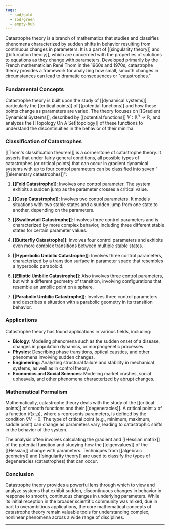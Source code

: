 ```yaml
---
tags:
  - sod/gold
  - sod/green
  - empty-hub
---
```



Catastrophe theory is a branch of mathematics that studies and classifies phenomena characterized by sudden shifts in behavior resulting from continuous changes in parameters. It is a part of [[singularity theory]] and [[bifurcation theory]], which are concerned with the properties of solutions to equations as they change with parameters. Developed primarily by the French mathematician René Thom in the 1960s and 1970s, catastrophe theory provides a framework for analyzing how small, smooth changes in circumstances can lead to dramatic consequences or "catastrophes."

### Fundamental Concepts

Catastrophe theory is built upon the study of [[dynamical systems]], particularly the [[critical points]] of [[potential functions]] and how these points change as parameters are varied. The theory focuses on [[Gradient Dynamical Systems]], described by [[potential functions]] $V: \mathbb{R}^n \to \mathbb{R}$, and analyzes the [[Topology On A Set|topology]] of these functions to understand the discontinuities in the behavior of their minima.

### Classification of Catastrophes

[[Thom's classification theorem]] is a cornerstone of catastrophe theory. It asserts that under fairly general conditions, all possible types of catastrophes (or critical points) that can occur in gradient dynamical systems with up to four control parameters can be classified into seven "[[elementary catastrophes]]":

1. **[[Fold Catastrophe]]**: Involves one control parameter. The system exhibits a sudden jump as the parameter crosses a critical value.

2. **[[Cusp Catastrophe]]**: Involves two control parameters. It models situations with two stable states and a sudden jump from one state to another, depending on the parameters.

3. **[[Swallowtail Catastrophe]]**: Involves three control parameters and is characterized by more complex behavior, including three different stable states for certain parameter values.

4. **[[Butterfly Catastrophe]]**: Involves four control parameters and exhibits even more complex transitions between multiple stable states.

5. **[[Hyperbolic Umbilic Catastrophe]]**: Involves three control parameters, characterized by a transition surface in parameter space that resembles a hyperbolic paraboloid.

6. **[[Elliptic Umbilic Catastrophe]]**: Also involves three control parameters, but with a different geometry of transition, involving configurations that resemble an umbilic point on a sphere.

7. **[[Parabolic Umbilic Catastrophe]]**: Involves three control parameters and describes a situation with a parabolic geometry in its transition behavior.

### Applications

Catastrophe theory has found applications in various fields, including:

- **Biology**: Modeling phenomena such as the sudden onset of a disease, changes in population dynamics, or morphogenetic processes.
- **Physics**: Describing phase transitions, optical caustics, and other phenomena involving sudden changes.
- **Engineering**: Analyzing structural failure and stability in mechanical systems, as well as in control theory.
- **Economics and Social Sciences**: Modeling market crashes, social upheavals, and other phenomena characterized by abrupt changes.

### Mathematical Formalism

Mathematically, catastrophe theory deals with the study of the [[critical points]] of smooth functions and their [[degeneracies]]. A critical point $x$ of a function $V(x; \mu)$, where $\mu$ represents parameters, is defined by the condition $\nabla V = 0$. The type of critical point (e.g., minimum, maximum, saddle point) can change as parameters vary, leading to catastrophic shifts in the behavior of the system.

The analysis often involves calculating the gradient and [[Hessian matrix]] of the potential function and studying how the [[eigenvalues]] of the [[Hessian]] change with parameters. Techniques from [[algebraic geometry]] and [[singularity theory]] are used to classify the types of degeneracies (catastrophes) that can occur.

### Conclusion

Catastrophe theory provides a powerful lens through which to view and analyze systems that exhibit sudden, discontinuous changes in behavior in response to smooth, continuous changes in underlying parameters. While its initial reception in the broader scientific community was mixed, due in part to overambitious applications, the core mathematical concepts of catastrophe theory remain valuable tools for understanding complex, nonlinear phenomena across a wide range of disciplines.

---

